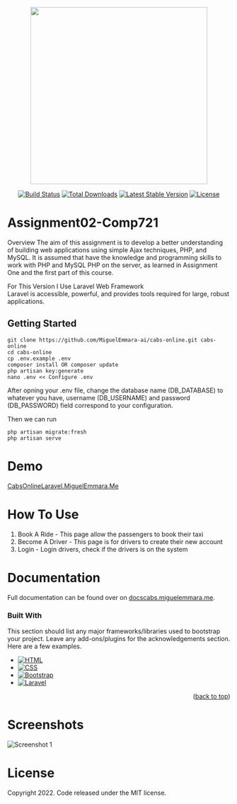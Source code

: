 <p align="center"><a href="https://laravel.com" target="_blank"><img src="https://raw.githubusercontent.com/laravel/art/master/logo-lockup/5%20SVG/2%20CMYK/1%20Full%20Color/laravel-logolockup-cmyk-red.svg" width="400"></a></p>

<p align="center">
<a href="https://travis-ci.org/laravel/framework"><img src="https://travis-ci.org/laravel/framework.svg" alt="Build Status"></a>
<a href="https://packagist.org/packages/laravel/framework"><img src="https://img.shields.io/packagist/dt/laravel/framework" alt="Total Downloads"></a>
<a href="https://packagist.org/packages/laravel/framework"><img src="https://img.shields.io/packagist/v/laravel/framework" alt="Latest Stable Version"></a>
<a href="https://packagist.org/packages/laravel/framework"><img src="https://img.shields.io/packagist/l/laravel/framework" alt="License"></a>
</p>

# Assignment02-Comp721
Overview
The aim of this assignment is to develop a better understanding of building web
applications using simple Ajax techniques, PHP, and MySQL. It is assumed that have
the knowledge and programming skills to work with PHP and MySQL PHP on the
server, as learned in Assignment One and the first part of this course.

For This Version I Use Laravel Web Framework
<br>
Laravel is accessible, powerful, and provides tools required for large, robust applications.

## Getting Started
```shell
git clone https://github.com/MiguelEmmara-ai/cabs-online.git cabs-online
cd cabs-online
cp .env.example .env
composer install OR composer update
php artisan key:generate
nano .env << Configure .env
```
After opning your .env file, change the database name (DB_DATABASE) to whatever you have, username (DB_USERNAME) and password (DB_PASSWORD) field correspond to your configuration.

Then we can run
```shell
php artisan migrate:fresh
php artisan serve
```

# Demo
[CabsOnlineLaravel.MiguelEmmara.Me](https://cabsonlinelaravel.miguelemmara.me/)

# How To Use
1. Book A Ride      - This page allow the passengers to book their taxi
2. Become A Driver  - This page is for drivers to create their new account
3. Login            - Login drivers, check if the drivers is on the system

# Documentation
Full documentation can be found over on [docscabs.miguelemmara.me](https://docscabs.miguelemmara.me/).

### Built With

This section should list any major frameworks/libraries used to bootstrap your project. Leave any add-ons/plugins for the acknowledgements section. Here are a few examples.

* [![HTML][HTML.com]][html-url]
* [![CSS][CSS.com]][css-url]
* [![Bootstrap][Bootstrap.com]][Bootstrap-url]
* [![Laravel][Laravel.com]][Laravel-url]

<p align="right">(<a href="#readme-top">back to top</a>)</p>

# Screenshots
![Screenshot 1](https://github.com/MiguelEmmara-ai/Assignment02-Comp721/blob/release/v1.0/screenshots/screencapture-localhost-assignment02-release-v1.png)

# License
Copyright 2022. Code released under the MIT license.

<!-- MARKDOWN LINKS & IMAGES -->
<!-- https://www.markdownguide.org/basic-syntax/#reference-style-links -->
[HTML.com]: https://img.shields.io/badge/HTML5-E34F26?style=for-the-badge&logo=html5&logoColor=white
[html-url]: https://www.w3schools.com/html/
[CSS.com]: https://img.shields.io/badge/CSS3-1572B6?style=for-the-badge&logo=css3&logoColor=white
[css-url]: https://www.w3schools.com/css/
[Bootstrap.com]: https://img.shields.io/badge/Bootstrap-563D7C?style=for-the-badge&logo=bootstrap&logoColor=white
[Bootstrap-url]: https://getbootstrap.com
[Laravel.com]: https://img.shields.io/badge/Laravel-FF2D20?style=for-the-badge&logo=laravel&logoColor=white
[Laravel-url]: https://laravel.com
